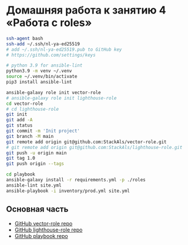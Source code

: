 # Домашняя работа к занятию 4 «Работа с roles»

```bash
ssh-agent bash
ssh-add ~/.ssh/nl-ya-ed25519
# add ~/.ssh/nl-ya-ed25519.pub to GitHub key
# https://github.com/settings/keys

# python 3.9 for ansible-lint
python3.9 -m venv ~/.venv
source ~/.venv/bin/activate
pip3 install ansible-lint

ansible-galaxy role init vector-role 
# ansible-galaxy role init lighthouse-role
cd vector-role
# cd lighthouse-role
git init
git add -A
git status
git commit -m 'Init project'
git branch -M main
git remote add origin git@github.com:StackAls/vector-role.git
# git remote add origin git@github.com:StackAls/lighthouse-role.git
git push -u origin main
git tag 1.0
git push origin --tags

cd playbook
ansible-galaxy install -r requirements.yml -p ./roles
ansible-lint site.yml
ansible-playbook -i inventory/prod.yml site.yml
```

## Основная часть

- [GitHub vector-role repo](https://github.com/StackAls/vector-role)
- [GitHub lighthouse-role repo](https://github.com/StackAls/lighthouse-role)
- [GitHub playbook repo](https://github.com/StackAls/nl-homeworks/tree/main/ansible/04/playbook)
